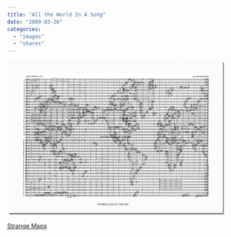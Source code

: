 ```yaml
---
title: "All the World In A Song"
date: "2009-03-26"
categories: 
  - "images"
  - "shares"
---
```


![](images/4wnP83SaFlj5gy43JigjSRiAo1_1280.jpg)

[Strange Maps](http://strangemaps.wordpress.com/2008/02/22/247-all-the-world-in-a-song/)
